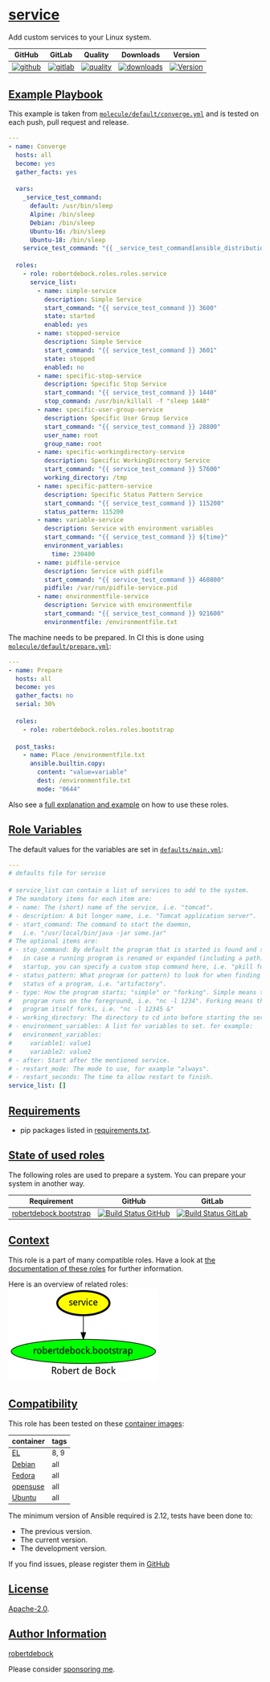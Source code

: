 # [service](#service)

Add custom services to your Linux system.

|GitHub|GitLab|Quality|Downloads|Version|
|------|------|-------|---------|-------|
|[![github](https://github.com/robertdebock/ansible-role-service/workflows/Ansible%20Molecule/badge.svg)](https://github.com/robertdebock/ansible-role-service/actions)|[![gitlab](https://gitlab.com/robertdebock-iac/ansible-role-service/badges/master/pipeline.svg)](https://gitlab.com/robertdebock-iac/ansible-role-service)|[![quality](https://img.shields.io/ansible/quality/38040)](https://galaxy.ansible.com/robertdebock/service)|[![downloads](https://img.shields.io/ansible/role/d/38040)](https://galaxy.ansible.com/robertdebock/service)|[![Version](https://img.shields.io/github/release/robertdebock/ansible-role-service.svg)](https://github.com/robertdebock/ansible-role-service/releases/)|

## [Example Playbook](#example-playbook)

This example is taken from [`molecule/default/converge.yml`](https://github.com/robertdebock/ansible-role-service/blob/master/molecule/default/converge.yml) and is tested on each push, pull request and release.

```yaml
---
- name: Converge
  hosts: all
  become: yes
  gather_facts: yes

  vars:
    _service_test_command:
      default: /usr/bin/sleep
      Alpine: /bin/sleep
      Debian: /bin/sleep
      Ubuntu-16: /bin/sleep
      Ubuntu-18: /bin/sleep
    service_test_command: "{{ _service_test_command[ansible_distribution ~ '-' ~ ansible_distribution_major_version] | default(_service_test_command[ansible_os_family] | default(_service_test_command['default'])) }}"  # noqa 204 Just long.

  roles:
    - role: robertdebock.roles.roles.service
      service_list:
        - name: simple-service
          description: Simple Service
          start_command: "{{ service_test_command }} 3600"
          state: started
          enabled: yes
        - name: stopped-service
          description: Simple Service
          start_command: "{{ service_test_command }} 3601"
          state: stopped
          enabled: no
        - name: specific-stop-service
          description: Specific Stop Service
          start_command: "{{ service_test_command }} 1440"
          stop_command: /usr/bin/killall -f "sleep 1440"
        - name: specific-user-group-service
          description: Specific User Group Service
          start_command: "{{ service_test_command }} 28800"
          user_name: root
          group_name: root
        - name: specific-workingdirectory-service
          description: Specific WorkingDirectory Service
          start_command: "{{ service_test_command }} 57600"
          working_directory: /tmp
        - name: specific-pattern-service
          description: Specific Status Pattern Service
          start_command: "{{ service_test_command }} 115200"
          status_pattern: 115200
        - name: variable-service
          description: Service with environment variables
          start_command: "{{ service_test_command }} ${time}"
          environment_variables:
            time: 230400
        - name: pidfile-service
          description: Service with pidfile
          start_command: "{{ service_test_command }} 460800"
          pidfile: /var/run/pidfile-service.pid
        - name: environmentfile-service
          description: Service with environmentfile
          start_command: "{{ service_test_command }} 921600"
          environmentfile: /environmentfile.txt
```

The machine needs to be prepared. In CI this is done using [`molecule/default/prepare.yml`](https://github.com/robertdebock/ansible-role-service/blob/master/molecule/default/prepare.yml):

```yaml
---
- name: Prepare
  hosts: all
  become: yes
  gather_facts: no
  serial: 30%

  roles:
    - role: robertdebock.roles.roles.bootstrap

  post_tasks:
    - name: Place /environmentfile.txt
      ansible.builtin.copy:
        content: "value=variable"
        dest: /environmentfile.txt
        mode: "0644"
```

Also see a [full explanation and example](https://robertdebock.nl/how-to-use-these-roles.html) on how to use these roles.

## [Role Variables](#role-variables)

The default values for the variables are set in [`defaults/main.yml`](https://github.com/robertdebock/ansible-role-service/blob/master/defaults/main.yml):

```yaml
---
# defaults file for service

# service_list can contain a list of services to add to the system.
# The mandatory items for each item are:
# - name: The (short) name of the service, i.e. "tomcat".
# - description: A bit longer name, i.e. "Tomcat application server".
# - start_command: The command to start the daemon,
#   i.e. "/usr/local/bin/java -jar some.jar"
# The optional items are:
# - stop_command: By default the program that is started is found and stopped.
#   in case a running program is renamed or expanded (including a path) during
#   startup, you can specify a custom stop command here, i.e. "pkill foo"
# - status_pattern: What program (or pattern) to look for when finding the
#   status of a program, i.e. "artifactory".
# - type: How the program starts; "simple" or "forking". Simple means the
#   program runs on the foreground, i.e. "nc -l 1234". Forking means the
#   program itself forks, i.e. "nc -l 12345 &"
# - working_directory: The directory to cd into before starting the service.
# - environment_variables: A list for variables to set. for example:
#   environment_variables:
#     variable1: value1
#     variable2: value2
# - after: Start after the mentioned service.
# - restart_mode: The mode to use, for example "always".
# - restart_seconds: The time to allow restart to finish.
service_list: []
```

## [Requirements](#requirements)

- pip packages listed in [requirements.txt](https://github.com/robertdebock/ansible-role-service/blob/master/requirements.txt).

## [State of used roles](#state-of-used-roles)

The following roles are used to prepare a system. You can prepare your system in another way.

| Requirement | GitHub | GitLab |
|-------------|--------|--------|
|[robertdebock.bootstrap](https://galaxy.ansible.com/robertdebock/bootstrap)|[![Build Status GitHub](https://github.com/robertdebock/ansible-role-bootstrap/workflows/Ansible%20Molecule/badge.svg)](https://github.com/robertdebock/ansible-role-bootstrap/actions)|[![Build Status GitLab](https://gitlab.com/robertdebock-iac/ansible-role-bootstrap/badges/master/pipeline.svg)](https://gitlab.com/robertdebock-iac/ansible-role-bootstrap)|

## [Context](#context)

This role is a part of many compatible roles. Have a look at [the documentation of these roles](https://robertdebock.nl/) for further information.

Here is an overview of related roles:
![dependencies](https://raw.githubusercontent.com/robertdebock/ansible-role-service/png/requirements.png "Dependencies")

## [Compatibility](#compatibility)

This role has been tested on these [container images](https://hub.docker.com/u/robertdebock):

|container|tags|
|---------|----|
|[EL](https://hub.docker.com/repository/docker/robertdebock/enterpriselinux/general)|8, 9|
|[Debian](https://hub.docker.com/repository/docker/robertdebock/debian/general)|all|
|[Fedora](https://hub.docker.com/repository/docker/robertdebock/fedora/general)|all|
|[opensuse](https://hub.docker.com/repository/docker/robertdebock/opensuse/general)|all|
|[Ubuntu](https://hub.docker.com/repository/docker/robertdebock/ubuntu/general)|all|

The minimum version of Ansible required is 2.12, tests have been done to:

- The previous version.
- The current version.
- The development version.

If you find issues, please register them in [GitHub](https://github.com/robertdebock/ansible-role-service/issues)

## [License](#license)

[Apache-2.0](https://github.com/robertdebock/ansible-role-service/blob/master/LICENSE).

## [Author Information](#author-information)

[robertdebock](https://robertdebock.nl/)

Please consider [sponsoring me](https://github.com/sponsors/robertdebock).
